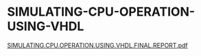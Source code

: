 # SIMULATING-CPU-OPERATION-USING-VHDL

[SIMULATING.CPU.OPERATION.USING.VHDL.FINAL.REPORT.pdf](https://github.com/user-attachments/files/16608310/SIMULATING.CPU.OPERATION.USING.VHDL.FINAL.REPORT.pdf)
